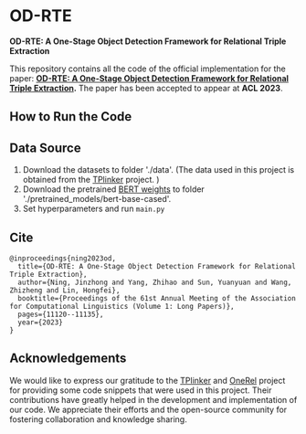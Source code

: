 # OD-RTE

**OD-RTE: A One-Stage Object Detection Framework for Relational Triple Extraction**

This repository contains all the code of the official implementation for the paper: **[OD-RTE: A One-Stage Object Detection Framework for Relational Triple Extraction](https://aclanthology.org/2023.acl-long.623.pdf).** The paper has been accepted to appear at **ACL 2023**.

## How to Run the Code

## Data Source



1. Download the datasets to folder './data'. (The data used in this project is obtained from the [TPlinker](https://github.com/131250208/TPlinker-joint-extraction) project. )
2. Download the pretrained [BERT weights](https://huggingface.co/bert-base-cased) to folder './pretrained_models/bert-base-cased'.
3. Set hyperparameters and run ```main.py```

## Cite
```
@inproceedings{ning2023od,
  title={OD-RTE: A One-Stage Object Detection Framework for Relational Triple Extraction},
  author={Ning, Jinzhong and Yang, Zhihao and Sun, Yuanyuan and Wang, Zhizheng and Lin, Hongfei},
  booktitle={Proceedings of the 61st Annual Meeting of the Association for Computational Linguistics (Volume 1: Long Papers)},
  pages={11120--11135},
  year={2023}
}
```

## Acknowledgements

We would like to express our gratitude to the [TPlinker](https://github.com/131250208/TPlinker-joint-extraction) and [OneRel](https://github.com/China-ChallengeHub/OneRel) project for providing some code snippets that were used in this project. Their contributions have greatly helped in the development and implementation of our code. We appreciate their efforts and the open-source community for fostering collaboration and knowledge sharing.

